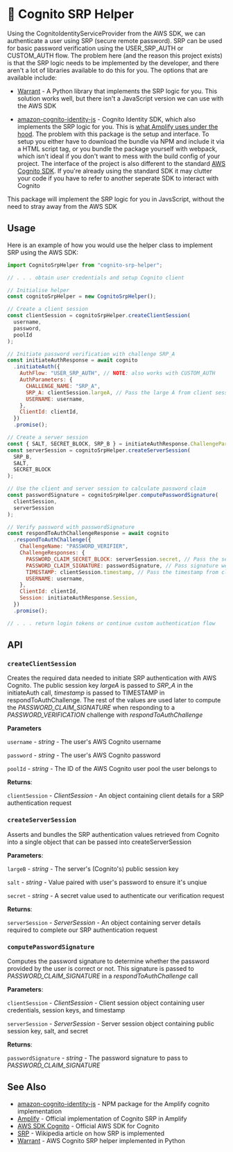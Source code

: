 # 🔐 Cognito SRP Helper

Using the CognitoIdentityServiceProvider from the AWS SDK, we can authenticate a user using SRP (secure remote password). SRP can be used for basic password verification using the USER_SRP_AUTH or CUSTOM_AUTH flow. The problem here (and the reason this project exists) is that the SRP logic needs to be implemented by the developer, and there aren't a lot of libraries available to do this for you. The options that are available include:

- [Warrant](https://github.com/capless/warrant) - A Python library that implements the SRP logic for you. This solution works well, but there isn't a JavaScript version we can use with the AWS SDK

- [amazon-cognito-identity-js](https://www.npmjs.com/package/amazon-cognito-identity-js) - Cognito Identity SDK, which also implements the SRP logic for you. This is [what Amplify uses under the hood](https://github.com/aws-amplify/amplify-js/blob/main/packages/amazon-cognito-identity-js/src/AuthenticationHelper.js). The problem with this package is the setup and interface. To setup you either have to download the bundle via NPM and include it via a HTML script tag, or you bundle the package yourself with webpack, which isn't ideal if you don't want to mess with the build config of your project. The interface of the project is also different to the standard [AWS Cognito SDK](https://docs.aws.amazon.com/cognito-user-identity-pools/latest/APIReference/API_Operations.html). If you're already using the standard SDK it may clutter your code if you have to refer to another seperate SDK to interact with Cognito

This package will implement the SRP logic for you in JavsScript, without the need to stray away from the AWS SDK

## Usage

Here is an example of how you would use the helper class to implement SRP using the AWS SDK:

```js
import CognitoSrpHelper from "cognito-srp-helper";

// . . . obtain user credentials and setup Cognito client

// Initialise helper
const cognitoSrpHelper = new CognitoSrpHelper();

// Create a client session
const clientSession = cognitoSrpHelper.createClientSession(
  username,
  password,
  poolId
);

// Initiate password verification with challenge SRP_A
const initiateAuthResponse = await cognito
  .initiateAuth({
    AuthFlow: "USER_SRP_AUTH", // NOTE: also works with CUSTOM_AUTH
    AuthParameters: {
      CHALLENGE_NAME: "SRP_A",
      SRP_A: clientSession.largeA, // Pass the large A from client session
      USERNAME: username,
    },
    ClientId: clientId,
  })
  .promise();

// Create a server session
const { SALT, SECRET_BLOCK, SRP_B } = initiateAuthResponse.ChallengeParameters;
const serverSession = cognitoSrpHelper.createServerSession(
  SRP_B,
  SALT,
  SECRET_BLOCK
);

// Use the client and server session to calculate password claim
const passwordSignature = cognitoSrpHelper.computePasswordSignature(
  clientSession,
  serverSession
);

// Verify password with passwordSignature
const respondToAuthChallengeResponse = await cognito
  .respondToAuthChallenge({
    ChallengeName: "PASSWORD_VERIFIER",
    ChallengeResponses: {
      PASSWORD_CLAIM_SECRET_BLOCK: serverSession.secret, // Pass the secret from server session
      PASSWORD_CLAIM_SIGNATURE: passwordSignature, // Pass signature we calculated before
      TIMESTAMP: clientSession.timestamp, // Pass the timestamp from client session
      USERNAME: username,
    },
    ClientId: clientId,
    Session: initiateAuthResponse.Session,
  })
  .promise();

// . . . return login tokens or continue custom authentication flow
```

## API

### `createClientSession`

Creates the required data needed to initiate SRP authentication with AWS Cognito. The public session key _largeA_ is passed to _SRP_A_ in the initiateAuth call, _timestamp_ is passed to TIMESTAMP in respondToAuthChallenge. The rest of the values are used later to compute the _PASSWORD_CLAIM_SIGNATURE_ when responding to a _PASSWORD_VERIFICATION_ challenge with _respondToAuthChallenge_

**Parameters**

`username` - _string_ - The user's AWS Cognito username

`password` - _string_ - The user's AWS Cognito password

`poolId` - _string_ - The ID of the AWS Cognito user pool the user belongs to

**Returns**:

`clientSession` - _ClientSession_ - An object containing client details for a SRP authentication request

### `createServerSession`

Asserts and bundles the SRP authentication values retrieved from Cognito into a single object that can be passed into createServerSession

**Parameters**:

`largeB` - _string_ - The server's (Cognito's) public session key

`salt` - _string_ - Value paired with user's password to ensure it's unqiue

`secret` - _string_ - A secret value used to authenticate our verification request

**Returns**:

`serverSession` - _ServerSession_ - An object containing server details required to complete our SRP authentication request

### `computePasswordSignature`

Computes the password signature to determine whether the password provided by the user is correct or not. This signature is passed to _PASSWORD_CLAIM_SIGNATURE_ in a _respondToAuthChallenge_ call

**Parameters**:

`clientSession` - _ClientSession_ - Client session object containing user credentials, session keys, and timestamp

`serverSession` - _ServerSession_ - Server session object containing public session key, salt, and secret

**Returns**:

`passwordSignature` - _string_ - The password signature to pass to _PASSWORD_CLAIM_SIGNATURE_

## See Also

- [amazon-cognito-identity-js](https://www.npmjs.com/package/amazon-cognito-identity-js) - NPM package for the Amplify cognito implementation
- [Amplify](https://github.com/aws-amplify/amplify-js) - Official implementation of Cognito SRP in Amplify
- [AWS SDK Cognito](https://docs.aws.amazon.com/cognito-user-identity-pools/latest/APIReference/API_Operations.html) - Official AWS SDK for Cognito
- [SRP](https://en.wikipedia.org/wiki/Secure_Remote_Password_protocol) - Wikipedia article on how SRP is implemented
- [Warrant](https://github.com/capless/warrant) - AWS Cognito SRP helper implemented in Python
